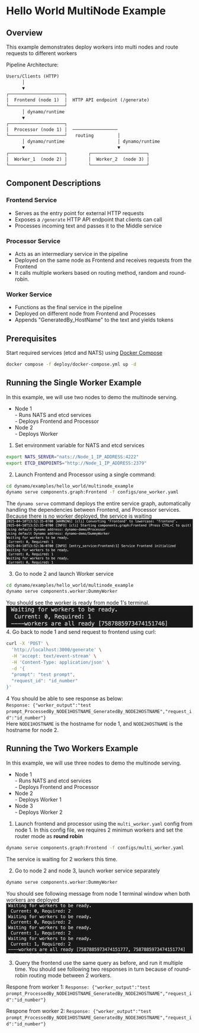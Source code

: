 <!--
SPDX-FileCopyrightText: Copyright (c) 2025 NVIDIA CORPORATION & AFFILIATES. All rights reserved.
SPDX-License-Identifier: Apache-2.0

Licensed under the Apache License, Version 2.0 (the "License");
you may not use this file except in compliance with the License.
You may obtain a copy of the License at

http://www.apache.org/licenses/LICENSE-2.0

Unless required by applicable law or agreed to in writing, software
distributed under the License is distributed on an "AS IS" BASIS,
WITHOUT WARRANTIES OR CONDITIONS OF ANY KIND, either express or implied.
See the License for the specific language governing permissions and
limitations under the License.
-->

# Hello World MultiNode Example

## Overview

This example demonstrates deploy workers into multi nodes and route requests to different workers

Pipeline Architecture:

```
Users/Clients (HTTP)
      │
      ▼
┌─────────────────────┐
│  Frontend (node 1)  │  HTTP API endpoint (/generate)
└─────────────────────┘
      │ dynamo/runtime
      ▼
┌─────────────────────┐
│  Processor (node 1) │  ─────────────────
└─────────────────────┘   routing         │ 
      │ dynamo/runtime                    │ dynamo/runtime 
      ▼                                   ▼
┌─────────────────────┐        ┌─────────────────────┐
│  Worker_1  (node 2) │        │  Worker_2  (node 3) │
└─────────────────────┘        └─────────────────────┘
```

## Component Descriptions

### Frontend Service
- Serves as the entry point for external HTTP requests
- Exposes a `/generate` HTTP API endpoint that clients can call
- Processes incoming text and passes it to the Middle service

### Processor Service
- Acts as an intermediary service in the pipeline
- Deployed on the same node as Frontend and receives requests from the Frontend
- It calls multiple workers based on routing method, random and round-robin.

### Worker Service
- Functions as the final service in the pipeline
- Deployed on different node from Frontend and Processes
- Appends "GeneratedBy_HostName" to the text and yields tokens

## Prerequisites

Start required services (etcd and NATS) using [Docker Compose](../../deploy/docker-compose.yml)
```bash
docker compose -f deploy/docker-compose.yml up -d
```

## Running the Single Worker Example
In this example, we will use two nodes to demo the multinode serving.
- Node 1  
      - Runs NATS and etcd services  
      - Deploys Frontend and Processor
- Node 2  
      - Deploys Worker 

1. Set environment variable for NATS and etcd services
```bash
export NATS_SERVER="nats://Node_1_IP_ADDRESS:4222"
export ETCD_ENDPOINTS="http://Node_1_IP_ADDRESS:2379"
```
2. Launch Frontend and Processor using a single command:

```bash
cd dynamo/examples/hello_world/multinode_example
dynamo serve components.graph:Frontend -f configs/one_worker.yaml
```
The `dynamo serve` command deploys the entire service graph, automatically handling the dependencies between Frontend, and Processor services. Because there is no worker deployed, the service is waiting
![text](./_img/waiting1worker.png)

3. Go to node 2 and launch Worker service
```bash
cd dynamo/examples/hello_world/multinode_example
dynamo serve components.worker:DummyWorker
```
You should see the worker is ready from node 1's terminal.
![text](./_img/1workerready.png)
4. Go back to node 1 and send request to frontend using curl:
```bash
curl -X 'POST' \
  'http://localhost:3000/generate' \
  -H 'accept: text/event-stream' \
  -H 'Content-Type: application/json' \
  -d '{
  "prompt": "test prompt",
  "request_id": "id_number"
}'
```
4 You should be able to see response as below:  
`Response: {"worker_output":"test prompt_ProcessedBy_NODE1HOSTNAME_GeneratedBy_NODE2HOSTNAME","request_id":"id_number"}`  
Here `NODE1HOSTNAME` is the hostname for node 1, and `NODE2HOSTNAME` is the hostname for node 2. 

## Running the Two Workers Example
In this example, we will use three nodes to demo the multinode serving.
- Node 1  
      - Runs NATS and etcd services  
      - Deploys Frontend and Processor
- Node 2  
      - Deploys Worker 1
- Node 3  
      - Deploys Worker 2

1. Launch frontend and processor using the `multi_worker.yaml` config from  node 1. In this config file, we requires 2 minimun workers and set the router mode as **round robin**
```bash
dynamo serve components.graph:Frontend -f configs/multi_worker.yaml
```
The service is waiting for 2 workers this time.

2. Go to node 2 and node 3, launch worker service separately
```bash
dynamo serve components.worker:DummyWorker
``` 
You should see following message from node 1 terminal window when both workers are deployed
![text](./_img/2workerready.png)

3. Query the frontend use the same query as before, and run it multiple time. You should see following two responses in turn because of round-robin routing mode between 2 workers.  

Respone from worker 1: `Response: {"worker_output":"test prompt_ProcessedBy_NODE1HOSTNAME_GeneratedBy_NODE2HOSTNAME","request_id":"id_number"}`  

Respone from worker 2: `Response: {"worker_output":"test prompt_ProcessedBy_NODE1HOSTNAME_GeneratedBy_NODE3HOSTNAME","request_id":"id_number"}`  
